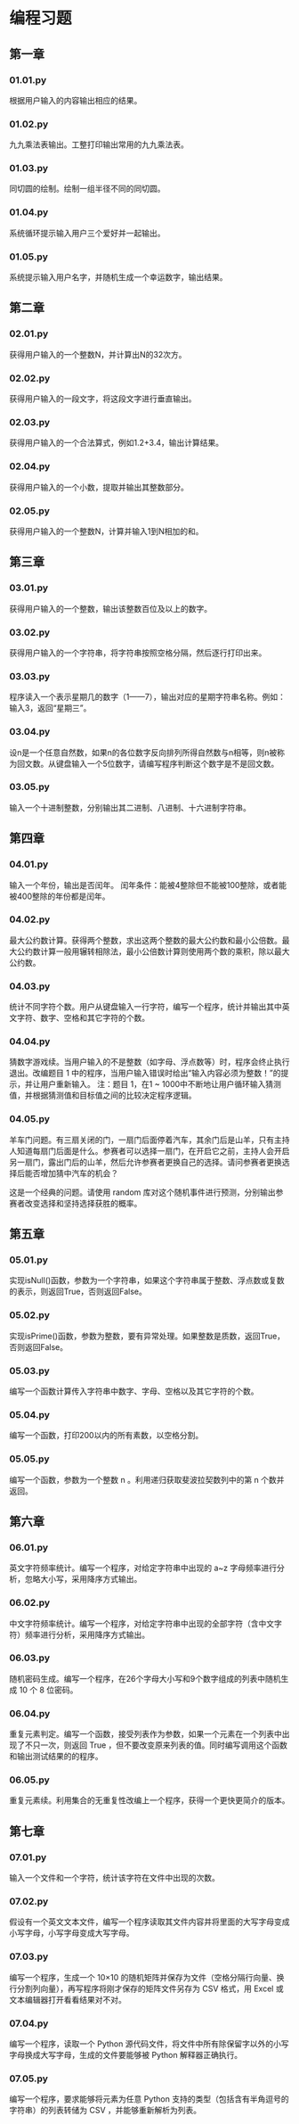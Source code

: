 # 编程习题

## 第一章

### 01.01.py

根据用户输入的内容输出相应的结果。

### 01.02.py

九九乘法表输出。工整打印输出常用的九九乘法表。

### 01.03.py

同切圆的绘制。绘制一组半径不同的同切圆。

### 01.04.py

系统循环提示输入用户三个爱好并一起输出。

### 01.05.py

系统提示输入用户名字，并随机生成一个幸运数字，输出结果。

## 第二章

### 02.01.py

获得用户输入的一个整数N，并计算出N的32次方。

### 02.02.py

获得用户输入的一段文字，将这段文字进行垂直输出。

### 02.03.py

获得用户输入的一个合法算式，例如1.2+3.4，输出计算结果。

### 02.04.py

获得用户输入的一个小数，提取并输出其整数部分。

### 02.05.py

获得用户输入的一个整数N，计算并输入1到N相加的和。

## 第三章

### 03.01.py

获得用户输入的一个整数，输出该整数百位及以上的数字。

### 03.02.py

获得用户输入的一个字符串，将字符串按照空格分隔，然后逐行打印出来。

### 03.03.py

程序读入一个表示星期几的数字（1——7），输出对应的星期字符串名称。例如：输入3，返回“星期三”。

### 03.04.py

设n是一个任意自然数，如果n的各位数字反向排列所得自然数与n相等，则n被称为回文数。从键盘输入一个5位数字，请编写程序判断这个数字是不是回文数。

### 03.05.py

输入一个十进制整数，分别输出其二进制、八进制、十六进制字符串。

## 第四章

### 04.01.py

输入一个年份，输出是否闰年。 闰年条件：能被4整除但不能被100整除，或者能被400整除的年份都是闰年。

### 04.02.py

最大公约数计算。获得两个整数，求出这两个整数的最大公约数和最小公倍数。最大公约数计算一般用辗转相除法，最小公倍数计算则使用两个数的乘积，除以最大公约数。

### 04.03.py

统计不同字符个数。用户从键盘输入一行字符，编写一个程序，统计并输出其中英文字符、数字、空格和其它字符的个数。

### 04.04.py

猜数字游戏续。当用户输入的不是整数（如字母、浮点数等）时，程序会终止执行退出。改编题目 1 中的程序，当用户输入错误时给出“输入内容必须为整数！”的提示，并让用户重新输入。 注：题目 1，在1 ~
1000中不断地让用户循环输入猜测值，并根据猜测值和目标值之间的比较决定程序逻辑。

### 04.05.py

羊车门问题。有三扇关闭的门，一扇门后面停着汽车，其余门后是山羊，只有主持人知道每扇门后面是什么。参赛者可以选择一扇门，在开启它之前，主持人会开启另一扇门，露出门后的山羊，然后允许参赛者更换自己的选择。请问参赛者更换选择后能否增加猜中汽车的机会？

这是一个经典的问题。请使用 random 库对这个随机事件进行预测，分别输出参赛者改变选择和坚持选择获胜的概率。

## 第五章

### 05.01.py

实现isNull()函数，参数为一个字符串，如果这个字符串属于整数、浮点数或复数的表示，则返回True，否则返回False。

### 05.02.py

实现isPrime()函数，参数为整数，要有异常处理。如果整数是质数，返回True，否则返回False。

### 05.03.py

编写一个函数计算传入字符串中数字、字母、空格以及其它字符的个数。

### 05.04.py

编写一个函数，打印200以内的所有素数，以空格分割。

### 05.05.py

编写一个函数，参数为一个整数 n 。利用递归获取斐波拉契数列中的第 n 个数并返回。

## 第六章

### 06.01.py

英文字符频率统计。编写一个程序，对给定字符串中出现的 a~z 字母频率进行分析，忽略大小写，采用降序方式输出。

### 06.02.py

中文字符频率统计。编写一个程序，对给定字符串中出现的全部字符（含中文字符）频率进行分析，采用降序方式输出。

### 06.03.py

随机密码生成。编写一个程序，在26个字母大小写和9个数字组成的列表中随机生成 10 个 8 位密码。

### 06.04.py

重复元素判定。编写一个函数，接受列表作为参数，如果一个元素在一个列表中出现了不只一次，则返回 True ，但不要改变原来列表的值。同时编写调用这个函数和输出测试结果的的程序。

### 06.05.py

重复元素续。利用集合的无重复性改编上一个程序，获得一个更快更简介的版本。

## 第七章

### 07.01.py

输入一个文件和一个字符，统计该字符在文件中出现的次数。

### 07.02.py

假设有一个英文文本文件，编写一个程序读取其文件内容并将里面的大写字母变成小写字母，小写字母变成大写字母。

### 07.03.py

编写一个程序，生成一个 10×10 的随机矩阵并保存为文件（空格分隔行向量、换行分割列向量），再写程序将刚才保存的矩阵文件另存为 CSV 格式，用 Excel 或文本编辑器打开看看结果对不对。

### 07.04.py

编写一个程序，读取一个 Python 源代码文件，将文件中所有除保留字以外的小写字母换成大写字母，生成的文件要能够被 Python 解释器正确执行。

### 07.05.py

编写一个程序，要求能够将元素为任意 Python 支持的类型（包括含有半角逗号的字符串）的列表转储为 CSV ，并能够重新解析为列表。



